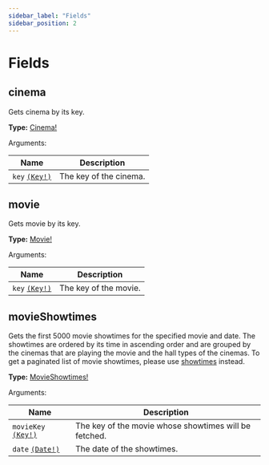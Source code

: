 ```yaml
---
sidebar_label: "Fields"
sidebar_position: 2
---
```


# Fields

## cinema

Gets cinema by its key.

**Type:** [Cinema!](/docs/objects#cinema)

Arguments:

| Name                                | Description            |
| ----------------------------------- | ---------------------- |
| `key` [`(Key!)`](/docs/scalars#key) | The key of the cinema. |

## movie

Gets movie by its key.

**Type:** [Movie!](/docs/objects#movie)

Arguments:

| Name                                | Description           |
| ----------------------------------- | --------------------- |
| `key` [`(Key!)`](/docs/scalars#key) | The key of the movie. |

## movieShowtimes

Gets the first 5000 movie showtimes for the specified movie and date. The showtimes are ordered by its time in ascending order and are grouped by the cinemas that are playing the movie and the hall types of the cinemas. To get a paginated list of movie showtimes, please use [showtimes](docs/queries/fields#showtimes) instead.

**Type:** [MovieShowtimes!](/docs/objects#movieshowtimes)

Arguments:

| Name                                     | Description                                           |
| ---------------------------------------- | ----------------------------------------------------- |
| `movieKey` [`(Key!)`](/docs/scalars#key) | The key of the movie whose showtimes will be fetched. |
| `date` [`(Date!)`](/docs/scalars#date)   | The date of the showtimes.                            |

